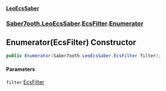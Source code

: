 #### [LeoEcsSaber](index.md 'index')
### [Saber7ooth.LeoEcsSaber](Saber7ooth.LeoEcsSaber.md 'Saber7ooth.LeoEcsSaber').[EcsFilter](EcsFilter.md 'Saber7ooth.LeoEcsSaber.EcsFilter').[Enumerator](EcsFilter.Enumerator.md 'Saber7ooth.LeoEcsSaber.EcsFilter.Enumerator')

## Enumerator(EcsFilter) Constructor

```csharp
public Enumerator(Saber7ooth.LeoEcsSaber.EcsFilter filter);
```
#### Parameters

<a name='Saber7ooth.LeoEcsSaber.EcsFilter.Enumerator.Enumerator(Saber7ooth.LeoEcsSaber.EcsFilter).filter'></a>

`filter` [EcsFilter](EcsFilter.md 'Saber7ooth.LeoEcsSaber.EcsFilter')